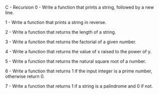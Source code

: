 C - Recursion
0 - Write a function that prints a string, followed by a new line.

1 - Write a function that prints a string in reverse.

2 - Write a function that returns the length of a string.

3 - Write a function that returns the factorial of a given number.

4 - Write a function that returns the value of x raised to the power of y.

5 - Write a function that returns the natural square root of a number.

6 - Write a function that returns 1 if the input integer is a prime number, otherwise return 0.

7 - Write a function that returns 1 if a string is a palindrome and 0 if not.

